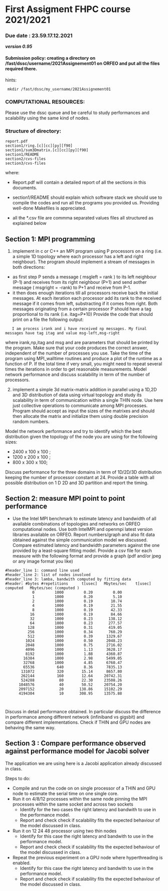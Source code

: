 # First Assigment  FHPC course 2021/2021

### Due date : 23.59.17.12.2021

***version 0.95***

#### Submission policy: creating a directory on /fast/dssc/username/2021Assignement01 on ORFEO and put all the files required there.

hints:

`` mkdir /fast/dssc/my_username/2021Assignement01`` 

### COMPUTATIONAL RESOURCES:

Please use the dssc queue and be careful to study performances and scalability using the same kind of nodes.

### Structure of directory: 

````
report.pdf 
section1/ring.[c][cc][py][f90]
section1/sum3Dmatrix.[c][cc][py][f90]
section1/README
section2/cvs-files
section3/cvs-files
````

where: 

- Report.pdf  will contain a detailed report of all the sections in this documents.

- section1/README should explain which software stack we should use to compile the codes and run all the programs you provided us. 
  Providing well-done Makefiles is appreciated. 
 
- all the *.csv file are commma separated values files all structured as explained below


	    
## Section  1: MPI programming 


1. implement in c or C++ an MPI program using P processors on a ring (i.e. a simple 1D topology where each processor  has a left and right neighbour). 
 The program should implement a stream of messages in both directions:
  -  as first step  P sends a message ( msgleft = rank ) to its left neighbour (P-1) and receives from its right neighbour (P+1) and send aother message ( msgright = -rank) to P+1 and receive from P-1.
  -  it then does enough iterations till all processors receive back the initial messages. At each iteration each processor add its rank to the received message if it comes from left, substracting if it comes from right. 
Both messages originating from a certain processor P should have a tag proportional to its rank (i.e. itag=P*10)
Provide the code that should print on a file  the following output:

`   I am process irank and i have received np messages. My final messages have tag itag and value msg-left,msg-right`

where irank,np,itag and msg and are parameters that should be printed by the program. 
Make sure that your code produces the correct answer, independent of the number of processes you use. 
Take the time of the program using MPI_walltime routines and produce  a plot of the runtime as a function of P.  If the total time if very small, you might need to repeat several times the iterations in order to get reasonable measurements.
Model network performance and discuss scalability in term of the number of processors. 


2. implement a simple 3d matrix-matrix addition in parallel using a 1D,2D and 3D distribution of data using virtual topology and study its scalability in term of communication within a single THIN node. Use here just collective operations to communicate among MPI processes.
Program should accept as input the sizes of the matrixes and should then allocate the matrix and initialize them using double precision random numbers.

Model the network performance and try to identify which the best distribution given the topology of the node you are using for the following sizes:  
 - 2400 x 100 x 100 ; 
 - 1200 x 200 x 100 ; 
 - 800 x 300 x 100; 

Discuss performance for the three domains in term of 1D/2D/3D distribution keeping the number of processor constant at 24.
Provide a table with all possible distribution on 1 D 2D and 3D partition and report the timing.
 
  

## Section 2: measure MPI point to point performance 

- Use the Intel MPI benchmark to estimate latency and bandwidth of all available combinations of topologies and networks on ORFEO computational nodes.  Use both IntelMPI and openmpi latest version libraries available on ORFEO.
Report numbers/graph and also fit data obtained against the simple communication model we discussed. Compare estimated latency and bandwidth parameters against the one provided by a least-square fitting model. 
Provide a csv file for each measure with the following format and provide a graph (pdf and/or jpeg or any image format you like)

```
#header_line 1: command line used 
#header_line 2: list of nodes involved 
#header_line 3: lamba, bandwith computed by fitting data 
#header: #bytes #repetitions      t[usec]   Mbytes/sec    t[usec] computed   Mbytes/sec (computed )
            0         1000         0.20         0.00
            1         1000         0.20         5.10
            2         1000         0.19        10.74
            4         1000         0.19        21.55
            8         1000         0.19        42.33
           16         1000         0.19        84.66
           32         1000         0.23       138.12
           64         1000         0.23       277.57
          128         1000         0.31       419.05
          256         1000         0.34       760.29
          512         1000         0.39      1329.67
         1024         1000         0.50      2048.23
         2048         1000         0.75      2716.02
         4096         1000         1.13      3628.17
         8192         1000         1.88      4360.87
        16384         1000         2.98      5499.05
        32768         1000         4.85      6760.47
        65536          640         8.36      7835.13
       131072          320        15.14      8657.80
       262144          160        12.64     20742.31
       524288           80        22.30     23508.26
      1048576           40        50.52     20754.20
      2097152           20       138.86     15102.29
      4194304           10       308.95     13575.88



````

Discuss in detail performance obtained. In particular discuss the difference in performance among different network (infiniband vs gigsbit) and compare different implementations. Check if THIN and GPU nodes are behaving the same way.

## Section 3 : Compare performance observed against performance model for Jacobi solver 

The application we are using here is a Jacobi application already discussed in class.

Steps to do:

- Compile and run the code on on single processor of a THIN and GPU node to estimate the serial time on one single core.
- Run it on 4/8/12 processes within the same node pinning the MPI processes within the same socket and across two sockets 
  	- Identify for the two cases the right latency and bandwith to use in the performance model. 
  	- Report and check check if scalability fits the expected behaviour of the model discussed in class.
- Run it on 12 24 48 processor using two thin nodes 
	- Identify for this case the right latency and bandwith to use in the performance model. 
  	- Report and check check if scalability fits the expected behaviour of the model discussed in class. 
- Repeat the previous experiment on a GPU node where hyperthreading is enabled. 
  	- Identify for this case the right latency and bandwith to use in the performance model.  
  	- Report and check check if scalability fits the expected behaviour of the model discussed in class.
  
